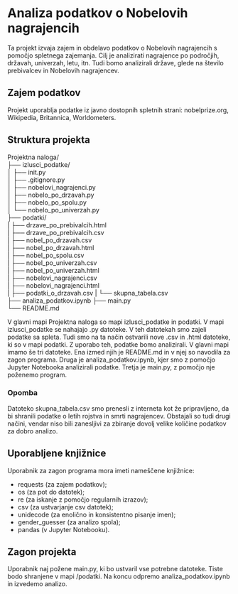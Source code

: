 # Analiza podatkov o Nobelovih nagrajencih

Ta projekt izvaja zajem in obdelavo podatkov o Nobelovih nagrajencih s pomočjo spletnega zajemanja.
Cilj je analizirati nagrajence po področjih, državah, univerzah, letu, itn.
Tudi bomo analizirali države, glede na število prebivalcev in Nobelovih nagrajencev.

## Zajem podatkov

Projekt uporablja podatke iz javno dostopnih spletnih strani: nobelprize.org, Wikipedia, Britannica, Worldometers.

## Struktura projekta

Projektna naloga/  
├── izlusci_podatke/  
│ ├── init.py  
│ ├── .gitignore.py  
│ ├── nobelovi_nagrajenci.py  
│ ├── nobelo_po_drzavah.py  
│ ├── nobelo_po_spolu.py  
│ └── nobelo_po_univerzah.py  
├── podatki/  
| ├── drzave_po_prebivalcih.html  
| ├── drzave_po_prebivalcih.csv  
| ├── nobel_po_drzavah.csv  
| ├── nobel_po_drzavah.html  
| ├── nobel_po_spolu.csv  
| ├── nobel_po_univerzah.csv  
| ├── nobel_po_univerzah.html  
| ├── nobelovi_nagrajenci.csv  
| ├── nobelovi_nagrajenci.html  
| ├── podatki_o_drzavah.csv
| └── skupna_tabela.csv  
├── analiza_podatkov.ipynb
├── main.py  
└── README.md

V glavni mapi Projektna naloga so mapi izlusci_podatke in podatki.
V mapi izlusci_podatke se nahajajo .py datoteke. V teh datotekah smo zajeli podatke sa spleta.
Tudi smo na ta način ostvarili nove .csv in .html datoteke, ki so v mapi podatki. Z uporabo teh, podatke bomo analizirali.
V glavni mapi imamo še tri datoteke. Ena izmed njih je README.md in v njej so navodila za zagon programa.
Druga je analiza_podatkov.ipynb, kjer smo z pomočjo Jupyter Notebooka analizirali podatke.
Tretja je main.py, z pomočjo nje poženemo program.  

### Opomba

Datoteko skupna_tabela.csv smo prenesli z interneta kot že pripravljeno, da bi shranili podatke o letih rojstva in smrti nagrajencev. Obstajali so tudi drugi načini, vendar niso bili zanesljivi za zbiranje dovolj velike količine podatkov za dobro analizo.

## Uporabljene knjižnice

Uporabnik za zagon programa mora imeti nameščene knjižnice:  

- requests (za zajem podatkov);  
- os (za pot do datotek);  
- re (za iskanje z pomočjo regularnih izrazov);  
- csv (za ustvarjanje csv datotek);  
- unidecode (za enolično in konsistentno pisanje imen);  
- gender_guesser (za analizo spola);  
- pandas (v Jupyter Notebooku).

## Zagon projekta

Uporabnik naj požene main.py, ki bo ustvaril vse potrebne datoteke.
Tiste bodo shranjene v mapi /podatki.
Na koncu odpremo analiza_podatkov.ipynb in izvedemo analizo.
